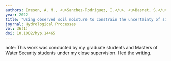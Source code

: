 ```yaml
---
authors: Ireson, A. M., <u>Sanchez-Rodriguez, I.</u>, <u>Basnet, S.</u>, <u>Brauner, H.</u>, <u>Bobenic, T.</u>, Brannen, R., <u>Elrashidy, M.</u>, <u>Braaten, M.</u>, <u>Amankwah, S. K.</u>, & Barr, A. 
year: 2022
title: "Using observed soil moisture to constrain the uncertainty of simulated hydrological fluxes."
journal: Hydrological Processes
vol: 36(1)
doi: 10.1002/hyp.14465
---
```

note: This work was conducted by my graduate students and Masters of Water Security students under my close supervision. I led the writing.
